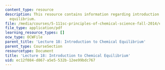 ```yaml
---
content_type: resource
description: This resource contains information regarding introduction to chemical
  equilibrium.
file: /media/courses/5-111sc-principles-of-chemical-science-fall-2014/ec12f084d867a5e5532b12ee99bdc767_MIT5_111F14_Lec18.pdf
file_type: application/pdf
learning_resource_types: []
ocw_type: OCWFile
parent_title: 'Lecture 18: Introduction to Chemical Equilibrium'
parent_type: CourseSection
resourcetype: Document
title: 'Lecture 18: Introduction to Chemical Equilibrium'
uid: ec12f084-d867-a5e5-532b-12ee99bdc767
---
```

